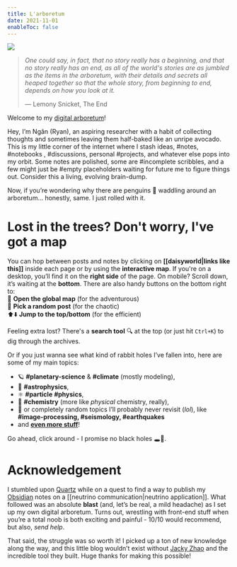 ```yaml
---
title: L'arboretum
date: 2021-11-01
enableToc: false
---
```


<img id="banner" src="/images/banner.svg">

>*One could say, in fact, that no story really has a beginning, and that no story really has an end, as all of the world's stories are as jumbled as the items in the arboretum, with their details and secrets all heaped together so that the whole story, from beginning to end, depends on how you look at it.*
>
>&mdash; Lemony Snicket, The End

Welcome to my [digital arboretum](https://nesslabs.com/digital-garden-set-up#:~:text=A%20digital%20garden%20is%20an,to%20be%20cultivated%20in%20public.)!

Hey, I’m Ngân (Ryan), an aspiring researcher with a habit of collecting thoughts and sometimes leaving them half-baked like an unripe avocado. This is my little corner of the internet where I stash ideas,  #notes,  #notebooks ,  #discussions, personal  #projects, and whatever else pops into my orbit. Some notes are polished, some are  #incomplete  scribbles, and a few might just be  #empty placeholders waiting for future me to figure things out. Consider this a living, evolving brain-dump.

Now, if you’re wondering why there are penguins 🐧 waddling around an arboretum… honestly, same. I just rolled with it.

<!-- And why is it *L'arboretum*? Claire, it's French ✨! -->

# Lost in the trees? Don't worry, I've got a map 

You can hop between posts and notes by clicking on **[[daisyworld|links like this]]** inside each page or by using the **interactive map**. If you're on a desktop, you’ll find it on the **right side** of the page. On mobile? Scroll down, it’s waiting at the **bottom**. There are also handy buttons on the bottom right to:  
🧭 **Open the global map** (for the adventurous)  
🎲 **Pick a random post** (for the chaotic)  
⬆️⬇️ **Jump to the top/bottom** (for the efficient)

Feeling extra lost? There's a **search tool** 🔍 at the top (or just hit `Ctrl+K`) to dig through the archives.

Or if you just wanna see what kind of rabbit holes I’ve fallen into, here are some of my main topics:

- 🪐 **#planetary-science** & **#climate** (mostly modeling),
- 🌌 **#astrophysics**,
- ⚛️ **#particle** **#physics**,
- 🧪 **#chemistry** (more like _physical_ chemistry, really),
- 📡 or completely random topics I’ll probably never revisit (_lol_), like **#image-processing,  #seismology,  #earthquakes**
- and [**even more stuff**](https://thdngan.github.io/arboretum/tags/)!

Go ahead, click around - I promise no black holes 🕳️🐧.

# Acknowledgement


I stumbled upon [Quartz](https://quartz.jzhao.xyz/) while on a quest to find a way to publish my [Obsidian](https://obsidian.md/) notes on a [[neutrino communication|neutrino application]]. What followed was an absolute **blast** (and, let’s be real, a mild headache) as I set up my own digital arboretum. Turns out, wrestling with front-end stuff when you’re a total noob is both exciting and painful - 10/10 would recommend, but also, _send help_.

That said, the struggle was so worth it! I picked up a ton of new knowledge along the way, and this little blog wouldn’t exist without [Jacky Zhao](https://github.com/jackyzha0) and the incredible tool they built. Huge thanks for making this possible!

<!-- Also, big shout-out to [Eilleen](https://quartz.eilleeenz.com/) for their ridiculously helpful Quartz [customization log](https://quartz.eilleeenz.com/Quartz-customization-log)—those footnotes and floating buttons are absolute lifesavers 😉. -->

<!-- <hr />  -->

<!---
https://thdngan.github.io/quartz/subjects

I wrote blogs across a variety of platforms for a while, but I couldn't settle on one to use consistently. I once decided to write about a [[posts/neutrino communication|neutrino application]] and soon realized that it would be way more effective and intriguing to explain the intricate world of Particle Physics by linking bi-directionally to all the other concepts it's tangled up with. This led me to the idea of publishing my notes using [Obsidian](https://obsidian.md/), and during my search, I discovered [Quartz](https://quartz.jzhao.xyz/).
-->


